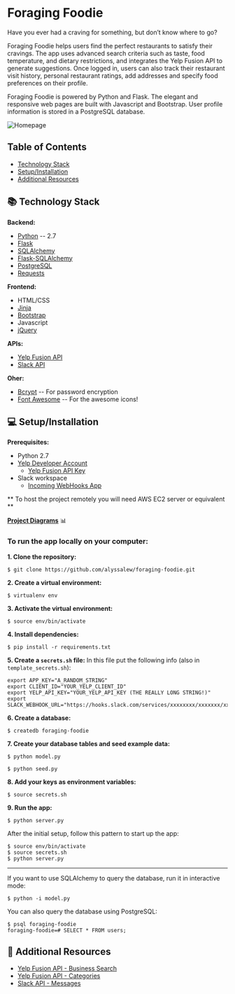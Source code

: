 # Foraging Foodie

Have you ever had a craving for something, but don’t know where to go? 

Foraging Foodie helps users find the perfect restaurants to satisfy their cravings. The app uses advanced search criteria such as taste, food temperature, and dietary restrictions, and integrates the Yelp Fusion API to generate suggestions. Once logged in, users can also track their restaurant visit history, personal restaurant ratings, add addresses and specify food preferences on their profile.

Foraging Foodie is powered by Python and Flask. The elegant and responsive web pages are built with Javascript and Bootstrap. User profile information is stored in a PostgreSQL database.

![Homepage](https://user-images.githubusercontent.com/4656934/42492567-6b8ca4a4-83ce-11e8-8077-bdc9d3e9076f.gif)

## Table of Contents
- [Technology Stack](#tech-stack)
- [Setup/Installation](#setup-install)
- [Additional Resources](#additional-resources)

## <a name="tech-stack"></a> :books: Technology Stack
**Backend:**
- [Python] -- 2.7
- [Flask]
- [SQLAlchemy] 
- [Flask-SQLAlchemy]
- [PostgreSQL]
- [Requests]

**Frontend:**
- HTML/CSS
- [Jinja]
- [Bootstrap]
- Javascript
- [jQuery]

**APIs:**
- [Yelp Fusion API]
- [Slack API]

**Oher:**
- [Bcrypt] -- For password encryption
- [Font Awesome] -- For the awesome icons!

## <a name="setup-install"></a> :computer: Setup/Installation
**Prerequisites:**
- Python 2.7
- [Yelp Developer Account](https://www.yelp.com/developers)
    - [Yelp Fusion API Key](https://www.yelp.com/developers/documentation/v3/authentication)
- Slack workspace
    - [Incoming WebHooks App](https://slack.com/apps/A0F7XDUAZ-incoming-webhooks)

** To host the project remotely you will need AWS EC2 server or equivalent **

**[Project Diagrams](https://github.com/alyssalew/foraging-foodie/wiki/Project-Diagrams)** :bar_chart:

### To run the app locally on your computer:
**1. Clone the repository:**
```
$ git clone https://github.com/alyssalew/foraging-foodie.git
```
**2. Create a virtual environment:**
```
$ virtualenv env
```
**3. Activate the virtual environment:**
```
$ source env/bin/activate
```
**4. Install dependencies:**
```
$ pip install -r requirements.txt
```
**5. Create a `secrets.sh` file:**
In this file put the following info (also in `template_secrets.sh`):
```
export APP_KEY="A_RANDOM_STRING"
export CLIENT_ID="YOUR_YELP_CLIENT_ID"
export YELP_API_KEY="YOUR_YELP_API_KEY (THE REALLY LONG STRING!)"
export SLACK_WEBHOOK_URL="https://hooks.slack.com/services/xxxxxxxx/xxxxxxx/xxxxxxxxxxxxx"
```
**6. Create a database:**
```
$ createdb foraging-foodie
```
**7. Create your database tables and seed example data:**
```
$ python model.py

$ python seed.py
```

**8. Add your keys as environment variables:**
```
$ source secrets.sh
```
**9. Run the app:**
```
$ python server.py
```
After the initial setup, follow this pattern to start up the app:
```
$ source env/bin/activate
$ source secrets.sh
$ python server.py
```

---

If you want to use SQLAlchemy to query the database, run it in interactive mode:
```
$ python -i model.py
```
You can also query the database using PostgreSQL:
```
$ psql foraging-foodie
foraging-foodie=# SELECT * FROM users;
```

## <a name=“additional-resources”></a> :bookmark_tabs: Additional Resources
- [Yelp Fusion API - Business Search]
- [Yelp Fusion API - Categories]
- [Slack API - Messages]


[//]: # (Shoutout to Dillinger.io for README formatting!)

[//]: # (These are reference links used in the body of this note and get stripped out when the markdown processor does its job. There is no need to format nicely because it shouldn't be seen. Thanks SO - http://stackoverflow.com/questions/4823468/store-comments-in-markdown-syntax)

[Python]: <https://www.python.org/>
[Flask]: <http://flask.pocoo.org/>
[Requests]: <http://docs.python-requests.org/en/latest/>
[SQLAlchemy]: <https://www.sqlalchemy.org/>
[Flask-SQLAlchemy]: <http://flask-sqlalchemy.pocoo.org/2.3/>
[PostgreSQL]: <https://www.postgresql.org/>

[Jinja]: <http://jinja.pocoo.org/>
[Bootstrap]: <https://getbootstrap.com/> 
[jQuery]: <http://jquery.com>

[Yelp Fusion API]: <https://www.yelp.com/developers/documentation/v3>
[Yelp Fusion API - Business Search]: <https://www.yelp.com/developers/documentation/v3/business_search>
[Yelp Fusion API - Categories]: <https://www.yelp.com/developers/documentation/v3/all_category_list>

[Slack API]: <https://api.slack.com/>
[Slack API - Messages]: <https://api.slack.com/docs/messages>

[Bcrypt]: <https://pypi.org/project/bcrypt/>
[Font Awesome]: <https://fontawesome.com/>


